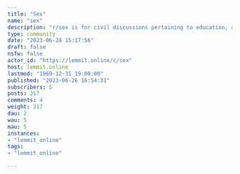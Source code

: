 ```yaml
---
title: "Sex" 
name: "sex"
description: "r/sex is for civil discussions pertaining to education, advice, and discussion of your sexuality and sexual relationships. It is a sex-positive..."
type: community
date: "2023-06-28 15:17:56"
draft: false
nsfw: false
actor_id: "https://lemmit.online/c/sex"
host: lemmit.online
lastmod: "1969-12-31 19:00:00"
published: "2023-06-26 16:54:31"
subscribers: 5
posts: 217
comments: 4
weight: 217
dau: 2
wau: 5
mau: 5
instances:
- "lemmit_online"
tags: 
- "lemmit_online"

---
```

